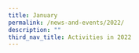 ```yaml
---
title: January
permalink: /news-and-events/2022/
description: ""
third_nav_title: Activities in 2022
---
```


